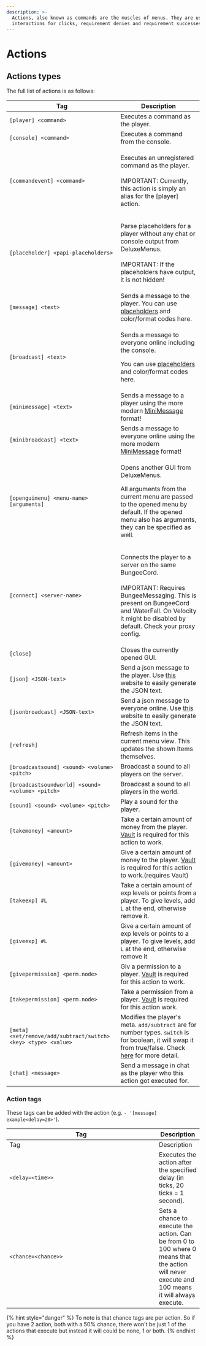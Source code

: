 ```yaml
---
description: >-
  Actions, also known as commands are the muscles of menus. They are used as
  interactions for clicks, requirement denies and requirement successes.
---
```


# Actions

## Actions types

The full list of actions is as follows:

| Tag                                                            | Description                                                                                                                                                                                                                                      |
| -------------------------------------------------------------- | ------------------------------------------------------------------------------------------------------------------------------------------------------------------------------------------------------------------------------------------------ |
| `[player] <command>`                                           | Executes a command as the player.                                                                                                                                                                                                                |
| `[console] <command>`                                          | Executes a command from the console.                                                                                                                                                                                                             |
| `[commandevent] <command>`                                     | <p>Executes an unregistered command as the player.<br><br>IMPORTANT: Currently, this action is simply an alias for the [player] action.</p>                                                                                                      |
| `[placeholder] <papi-placeholders>`                            | <p>Parse placeholders for a player without any chat or console output from DeluxeMenus.<br><br>IMPORTANT: If the placeholders have output, it is not hidden!</p>                                                                                 |
| `[message] <text>`                                             | Sends a message to the player. You can use [placeholders](https://helpch.at/placeholders) and color/format codes here.                                                                                                                           |
| `[broadcast] <text>`                                           | <p>Sends a message to everyone online including the console.</p><p>You can use <a href="https://helpch.at/placeholders">placeholders</a> and color/format codes here.</p>                                                                        |
| `[minimessage] <text>`                                         | Sends a message to a player using the more modern [MiniMessage](https://docs.adventure.kyori.net/minimessage/format.html) format!                                                                                                                |
| `[minibroadcast] <text>`                                       | Sends a message to everyone online using the more modern [MiniMessage](https://docs.adventure.kyori.net/minimessage/format.html) format!                                                                                                         |
| `[openguimenu] <menu-name> [arguments]`                        | <p>Opens another GUI from DeluxeMenus.</p><p></p><p>All arguments from the current menu are passed to the opened menu by default. If the opened menu also has arguments, they can be specified as well.</p>                                      |
| `[connect] <server-name>`                                      | <p>Connects the player to a server on the same BungeeCord.<br><br>IMPORTANT: Requires BungeeMessaging. This is present on BungeeCord and WaterFall. On Velocity it might be disabled by default. Check your proxy config.</p>                    |
| `[close]`                                                      | Closes the currently opened GUI.                                                                                                                                                                                                                 |
| `[json] <JSON-text>`                                           | Send a json message to the player. Use [this](https://minecraftjson.com/) website to easily generate the JSON text.                                                                                                                              |
| `[jsonbroadcast] <JSON-text>`                                  | Send a json message to everyone online. Use [this](https://minecraftjson.com/) website to easily generate the JSON text.                                                                                                                         |
| `[refresh]`                                                    | Refresh items in the current menu view. This updates the shown Items themselves.                                                                                                                                                                 |
| `[broadcastsound] <sound> <volume> <pitch>`                    | Broadcast a sound to all players on the server.                                                                                                                                                                                                  |
| `[broadcastsoundworld] <sound> <volume> <pitch>`               | Broadcast a sound to all players in the world.                                                                                                                                                                                                   |
| `[sound] <sound> <volume> <pitch>`                             | Play a sound for the player.                                                                                                                                                                                                                     |
| `[takemoney] <amount>`                                         | Take a certain amount of money from the player. [Vault](https://www.spigotmc.org/resources/34315/) is required for this action to work.                                                                                                          |
| `[givemoney] <amount>`                                         | Give a certain amount of money to the player. [Vault](https://www.spigotmc.org/resources/34315/) is required for this action to work.(requires Vault)                                                                                            |
| `[takeexp] #L`                                                 | Take a certain amount of exp levels or points from a player. To give levels, add `L` at the end, otherwise remove it.                                                                                                                            |
| `[giveexp] #L`                                                 | Give a certain amount of exp levels or points to a player. To give levels, add `L` at the end, otherwise remove it                                                                                                                               |
| `[givepermission] <perm.node>`                                 | Giv a permission to a player. [Vault](https://www.spigotmc.org/resources/vault.34315/) is required for this action to work.                                                                                                                      |
| `[takepermission] <perm.node>`                                 | Take a permission from a player. [Vault](https://www.spigotmc.org/resources/vault.34315/) is required for this action work.                                                                                                                      |
| `[meta] <set/remove/add/subtract/switch> <key> <type> <value>` | Modifies the player's meta. `add/subtract` are for number types. `switch` is for boolean, it will swap it from true/false. Check [here](../../../clips-plugins/deluxemenus/options-and-configurations/requirements.md#has-meta) for more detail. |
| `[chat] <message>`                                             | Send a message in chat as the player who this action got executed for.                                                                                                                                                                           |

### **Action tags**

These tags can be added with the action (e.g. `- '[message] example<delay=20>'`).

<table data-header-hidden><thead><tr><th width="374">Tag</th><th>Description</th></tr></thead><tbody><tr><td>Tag</td><td>Description</td></tr><tr><td><code>&#x3C;delay=&#x3C;time>></code></td><td>Executes the action after the specified delay (in ticks, 20 ticks = 1 second).</td></tr><tr><td><code>&#x3C;chance=&#x3C;chance>></code></td><td>Sets a chance to execute the action. Can be from 0 to 100 where 0 means that the action will never execute and 100 means it will always execute.</td></tr></tbody></table>

{% hint style="danger" %}
To note is that chance tags are per action. So if you have 2 action, both with a 50% chance, there won't be just 1 of the actions that execute but instead it will could be none, 1 or both.
{% endhint %}
